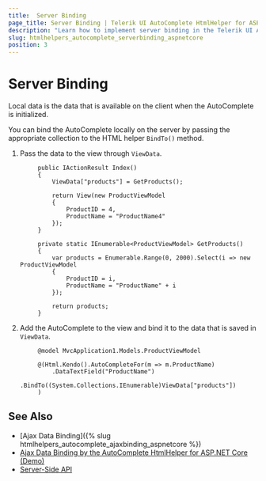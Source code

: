 ```yaml
---
title:  Server Binding
page_title: Server Binding | Telerik UI AutoComplete HtmlHelper for ASP.NET Core
description: "Learn how to implement server binding in the Telerik UI AutoComplete HtmlHelper for ASP.NET Core (MVC 6 or ASP.NET Core MVC)."
slug: htmlhelpers_autocomplete_serverbinding_aspnetcore
position: 3
---
```


# Server Binding

Local data is the data that is available on the client when the AutoComplete is initialized.

You can bind the AutoComplete locally on the server by passing the appropriate collection to the HTML helper `BindTo()` method.

1. Pass the data to the view through `ViewData`.

            public IActionResult Index()
            {
                ViewData["products"] = GetProducts();

                return View(new ProductViewModel
                {
                    ProductID = 4,
                    ProductName = "ProductName4"
                });
            }

            private static IEnumerable<ProductViewModel> GetProducts()
            {
                var products = Enumerable.Range(0, 2000).Select(i => new ProductViewModel
                {
                    ProductID = i,
                    ProductName = "ProductName" + i
                });

                return products;
            }

1. Add the AutoComplete to the view and bind it to the data that is saved in `ViewData`.

            @model MvcApplication1.Models.ProductViewModel

            @(Html.Kendo().AutoCompleteFor(m => m.ProductName)
                .DataTextField("ProductName")
                .BindTo((System.Collections.IEnumerable)ViewData["products"])
            )

## See Also

* [Ajax Data Binding]({% slug htmlhelpers_autocomplete_ajaxbinding_aspnetcore %})
* [Ajax Data Binding by the AutoComplete HtmlHelper for ASP.NET Core (Demo)](https://demos.telerik.com/aspnet-core/autocomplete/serverfiltering)
* [Server-Side API](/api/dropdownlist)
